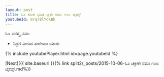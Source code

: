 ```yaml
---
layout: post
title: ಓಂ ಶರೀರ ಭೂತ ಭೃತೇ ನಮಃ ೧೦೮ ಟೈಮ್ಸ್
youtubeId: mrq78lYdkBk
---
```

 
 
 ಓಂ ಪರಸ್ಮೈ ನಮಃ  
 
 -  ನಿದ್ರೆಗೆ ಮೀರಿದ ತುರೇಯಾ ಯಾರು 
 
  
 
  
 
 
 
 
 
 


{% include youtubePlayer.html id=page.youtubeId %}
 
[Next]({{ site.baseurl }}{% link  split2/_posts/2015-10-06-ಓಂ ಚಕ್ರಿಣೇ ನಮಃ ೧೦೮ ಟೈಮ್ಸ್.md%})
 
